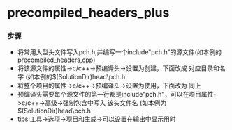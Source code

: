 # precompiled_headers_plus
### 步骤
- 将常用大型头文件写入pch.h,并编写一个include"pch.h"的源文件(如本例的precompiled_headers,cpp)
- 将该源文件的属性->c/c++->预编译头->设置为创建，下面改成 对应目录和名字 (如本例的$(SolutionDir)head\pch.h
- 将整个项目的属性->c/c++->预编译头->设置为使用，下面改为 同上
- 预编译头需要每个源文件的第一行都是include"pch.h"，可以在项目属性->c/c++->高级->强制包含中写入 该头文件名 (如本例为$(SolutionDir)head\pch.h
- tips:工具->选项->项目和生成->可以设置在输出中显示用时
